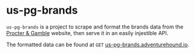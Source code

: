 # us-pg-brands

`us-pg-brands` is a project to scrape and format the brands data from the [Procter & Gamble](https://us.pg.com/brands/) website, then serve it in an easily injestible API.

The formatted data can be found at `GET` [us-pg-brands.adventurehound.io](https://us-pg-brands.adventurehound.io).

